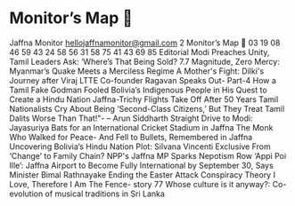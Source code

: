 # Monitor’s Map 

Jaffna Monitor
hellojaffnamonitor@gmail.com
2
Monitor’s Map

03
19
08
46
59
43
24
58
56
31
58
75
41
43
69
85
Editorial
Modi Preaches Unity, 
Tamil Leaders Ask: 
‘Where’s That Being 
Sold?
7.7 Magnitude, Zero 
Mercy: Myanmar’s 
Quake Meets a 
Merciless Regime
A Mother's Fight: Dilki's 
Journey after Viraj
LTTE Co-founder 
Ragavan Speaks Out- 
Part-4
How a Tamil Fake Godman 
Fooled Bolivia’s Indigenous 
People in His Quest to 
Create a Hindu Nation
Jaffna-Trichy Flights Take 
Off After 50 Years
Tamil Nationalists Cry 
About Being ‘Second-Class 
Citizens,’ But They Treat 
Tamil Dalits Worse Than 
That!"- – Arun Siddharth 
Straight Drive to Modi: 
Jayasuriya Bats for an 
International Cricket 
Stadium in Jaffna 
The Monk Who 
Walked for Peace-
And Fell to Bullets, 
Remembered in Jaffna
Uncovering Bolivia’s 
Hindu Nation Plot: Silvana 
Vincenti Exclusive
From ‘Change’ to 
Family Chain? NPP's 
Jaffna MP Sparks 
Nepotism Row
‘Appi Poi Ille’: Jaffna 
Airport to Become 
Fully International 
by September 30, 
Says Minister Bimal 
Rathnayake 
Ending the Easter Attack 
Conspiracy Theory 
I Love, Therefore I Am 
The Fence- story
77
Whose culture is it 
anyway?: Co-evolution of 
musical traditions in Sri 
Lanka

